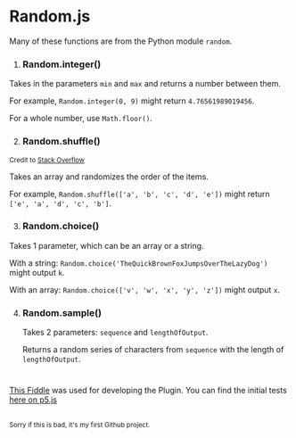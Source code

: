 # Random.js

Many of these functions are from the Python module `random`.

1. ### Random.integer()
  Takes in the parameters `min` and `max` and returns a number between them. 
  
  For example, `Random.integer(0, 9)` might return `4.76561989019456`.

  For a whole number, use `Math.floor()`.
   
2. ### Random.shuffle()
  <sub>Credit to [Stack Overflow](https://stackoverflow.com/a/12646864)</sub>
  
  Takes an array and randomizes the order of the items. 
  
  For example, `Random.shuffle(['a', 'b', 'c', 'd', 'e'])` might return `['e', 'a', 'd', 'c', 'b']`. 
  
3. ### Random.choice()
  Takes 1 parameter, which can be an array or a string. 

  With a string:
  `Random.choice('TheQuickBrownFoxJumpsOverTheLazyDog')` might output `k`. 

  With an array: 
  `Random.choice(['v', 'w', 'x', 'y', 'z'])` might output `x`.
  
4. ### Random.sample()
   Takes 2 parameters: `sequence` and `lengthOfOutput`.

   Returns a random series of characters from `sequence` with the length of `lengthOfOutput`.

#

[This Fiddle](https://jsfiddle.net/Kaamkiya/hcmu2pq6/87/) was used for developing the Plugin. 
You can find the initial tests [here on p5.js](https://editor.p5js.org/Kaamkiya/sketches/qrsop9vjS)

##
<sub>
Sorry if this is bad, it's my first Github project.
</sub>

